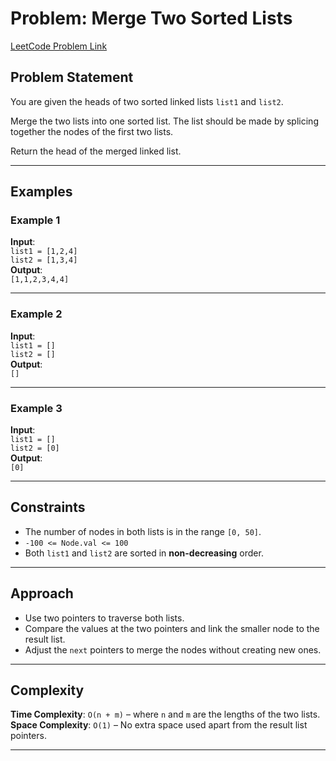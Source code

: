 # Problem: Merge Two Sorted Lists
[LeetCode Problem Link](https://leetcode.com/problems/merge-two-sorted-lists/)

## Problem Statement
You are given the heads of two sorted linked lists `list1` and `list2`.  

Merge the two lists into one sorted list. The list should be made by splicing together the nodes of the first two lists.  

Return the head of the merged linked list.

---

## Examples

### Example 1
**Input**:  
`list1 = [1,2,4]`  
`list2 = [1,3,4]`  
**Output**:  
`[1,1,2,3,4,4]`

---

### Example 2
**Input**:  
`list1 = []`  
`list2 = []`  
**Output**:  
`[]`

---

### Example 3
**Input**:  
`list1 = []`  
`list2 = [0]`  
**Output**:  
`[0]`

---

## Constraints
- The number of nodes in both lists is in the range `[0, 50]`.
- `-100 <= Node.val <= 100`
- Both `list1` and `list2` are sorted in **non-decreasing** order.

---

## Approach
- Use two pointers to traverse both lists.
- Compare the values at the two pointers and link the smaller node to the result list.
- Adjust the `next` pointers to merge the nodes without creating new ones.

---

## Complexity
**Time Complexity**: `O(n + m)` – where `n` and `m` are the lengths of the two lists.  
**Space Complexity**: `O(1)` – No extra space used apart from the result list pointers.

---

